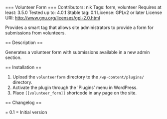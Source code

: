 === Volunteer Form ===
Contributors: nik
Tags: form, volunteer
Requires at least: 3.5.0
Tested up to: 4.0.1
Stable tag: 0.1
License: GPLv2 or later
License URI: http://www.gnu.org/licenses/gpl-2.0.html

Provides a smart tag that allows site administrators to provide a form for submissions from volunteers.

== Description ==

Generates a volunteer form with submissions available in a new admin section.

== Installation ==

1. Upload the `volunteerform` directory to the `/wp-content/plugins/` directory.
1. Activate the plugin through the 'Plugins' menu in WordPress.
1. Place `[[volunteer_form]]`  shortcode in any page on the site.

== Changelog ==

= 0.1 =
Initial version
